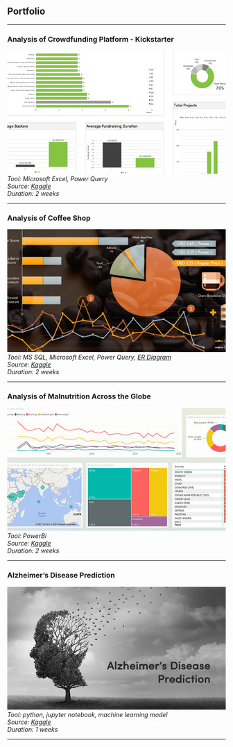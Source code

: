 ## Portfolio

---

### Analysis of Crowdfunding Platform - Kickstarter
[<img src="images/cap1-project.jpg?raw=true"/>](/pdf/capstone1.pdf)
<em>Tool: Microsoft Excel, Power Query</em><br>
<em>Source: <a href="https://www.kaggle.com/codename007/funding-successful-projects" target="_blank"> Kaggle </a></em><br>
<em>Duration: 2 weeks</em>

---
### Analysis of Coffee Shop
<!-- <iframe src="https://onedrive.live.com/embed?cid=F945819FD9DA3A03&resid=F945819FD9DA3A03%21278&authkey=ADsEbdmNjGIg97s&em=2" width="100%" height="327" frameborder="0" scrolling="no"></iframe> -->
[<img src="images/cap2-project-1.jpg?raw=true"/>](/pdf/capstone2.pdf)
<em>Tool: MS SQL, Microsoft Excel, Power Query, <a href="https://www.lucidchart.com/pages/" target="_blank"> ER Diagram </a></em><br>
<em>Source: <a href="https://www.kaggle.com/ylchang/coffee-shop-sample-data-1113" target="_blank"> Kaggle </a></em><br>
<em>Duration: 2 weeks</em>

---
### Analysis of Malnutrition Across the Globe
[<img src="images/cap3-project-1.jpg?raw=true"/>](/pdf/capstone3.pdf)
<em>Tool: PowerBi</em><br>
<em>Source: <a href="https://www.kaggle.com/ruchi798/malnutrition-across-the-globe" target="_blank"> Kaggle </a></em><br>
<em>Duration: 2 weeks</em>

---
### Alzheimer’s Disease Prediction
[<img src="images/cap4-project.jpg?raw=true"/>](/pdf/capstone4.pdf)
<em>Tool: python, jupyter notebook, machine learning model</em><br>
<em>Source: <a href="https://www.kaggle.com/jboysen/mri-and-alzheimers" target="_blank"> Kaggle </a></em><br>
<em>Duration: 1 weeks</em>

<!-- ### Category Name 2

- [Project 1 Title](http://example.com/)
- [Project 2 Title](http://example.com/)
- [Project 3 Title](http://example.com/)
- [Project 4 Title](http://example.com/)
- [Project 5 Title](http://example.com/)

--- -->




---
<!-- <p style="font-size:11px">Page template forked from <a href="https://github.com/evanca/quick-portfolio">evanca</a></p> -->
<!-- Remove above link if you don't want to attibute -->
